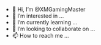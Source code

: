 - 👋 Hi, I’m @XMGamingMaster
- 👀 I’m interested in ...
- 🌱 I’m currently learning ...
- 💞️ I’m looking to collaborate on ...
- 📫 How to reach me ...
